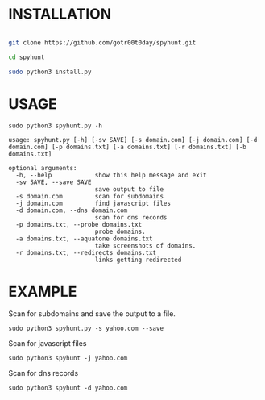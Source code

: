 
# INSTALLATION

```bash

git clone https://github.com/gotr00t0day/spyhunt.git

cd spyhunt

sudo python3 install.py

```

# USAGE 

```
sudo python3 spyhunt.py -h

usage: spyhunt.py [-h] [-sv SAVE] [-s domain.com] [-j domain.com] [-d domain.com] [-p domains.txt] [-a domains.txt] [-r domains.txt] [-b domains.txt]

optional arguments:
  -h, --help            show this help message and exit
  -sv SAVE, --save SAVE
                        save output to file
  -s domain.com         scan for subdomains
  -j domain.com         find javascript files
  -d domain.com, --dns domain.com
                        scan for dns records
  -p domains.txt, --probe domains.txt
                        probe domains.
  -a domains.txt, --aquatone domains.txt
                        take screenshots of domains.
  -r domains.txt, --redirects domains.txt
                        links getting redirected                                              

```

# EXAMPLE

Scan for subdomains and save the output to a file.
```
sudo python3 spyhunt.py -s yahoo.com --save 
```
Scan for javascript files 
```
sudo python3 spyhunt -j yahoo.com
```
Scan for dns records
```
sudo python3 spyhunt -d yahoo.com
```

